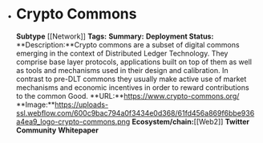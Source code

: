 - # Crypto Commons
  **Subtype** [[Network]]
  **Tags:** 
  **Summary:**
  **Deployment Status:**
  **Description:**Crypto commons are a subset of digital commons emerging in the context of Distributed Ledger Technology. They comprise base layer protocols, applications built on top of them as well as tools and mechanisms used in their design and calibration. In contrast to pre-DLT commons they usually make active use of market mechanisms and economic incentives in order to reward contributions to the common Good.
  **URL:**https://www.crypto-commons.org/
  **Image:**https://uploads-ssl.webflow.com/600c9bac794a0f3434e0d368/61fd456a869f6bbe936a4ea9_logo-crypto-commons.png
  **Ecosystem/chain:**[[Web2]]
  **Twitter**
  **Community**
  **Whitepaper**